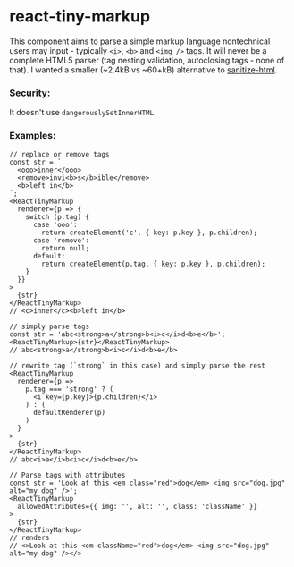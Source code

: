 # react-tiny-markup <!--![ ](https://badgen.net/bundlephobia/minzip/react-tiny-markup) -->

This component aims to parse a simple markup language nontechnical users may input - typically `<i>`, `<b>` and `<img />` tags. It will never be a complete HTML5 parser (tag nesting validation, autoclosing tags - none of that). I wanted a smaller (~2.4kB vs ~60+kB) alternative to [sanitize-html](https://www.npmjs.com/package/sanitize-html).

### Security:

It doesn't use `dangerouslySetInnerHTML`.

### Examples:

<!-- [Try it out](https://radek-novak.github.io/react-tiny-markup/) -->

```JSX
// replace or remove tags
const str = `
  <ooo>inner</ooo>
  <remove>invi<b>s</b>ible</remove>
  <b>left in</b>
`;
<ReactTinyMarkup
  renderer={p => {
    switch (p.tag) {
      case 'ooo':
        return createElement('c', { key: p.key }, p.children);
      case 'remove':
        return null;
      default:
        return createElement(p.tag, { key: p.key }, p.children);
    }
  }}
>
  {str}
</ReactTinyMarkup>
// <c>inner</c><b>left in</b>
```

```JSX
// simply parse tags
const str = 'abc<strong>a</strong>b<i>c</i>d<b>e</b>';
<ReactTinyMarkup>{str}</ReactTinyMarkup>
// abc<strong>a</strong>b<i>c</i>d<b>e</b>

// rewrite tag (`strong` in this case) and simply parse the rest
<ReactTinyMarkup
  renderer={p =>
    p.tag === 'strong' ? (
      <i key={p.key}>{p.children}</i>
    ) : (
      defaultRenderer(p)
    )
  }
>
  {str}
</ReactTinyMarkup>
// abc<i>a</i>b<i>c</i>d<b>e</b>
```

```JSX
// Parse tags with attributes
const str = 'Look at this <em class="red">dog</em> <img src="dog.jpg" alt="my dog" />';
<ReactTinyMarkup
  allowedAttributes={{ img: '', alt: '', class: 'className' }}
>
  {str}
</ReactTinyMarkup>
// renders
// <>Look at this <em className="red">dog</em> <img src="dog.jpg" alt="my dog" /></>
```
